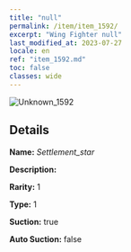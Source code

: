 ```yaml
---
title: "null"
permalink: /item/item_1592/
excerpt: "Wing Fighter null"
last_modified_at: 2023-07-27
locale: en
ref: "item_1592.md"
toc: false
classes: wide
---
```



 ![Unknown_1592](/images/item/Settlement_star_p.png)



## Details

 **Name:** *Settlement_star* 

 **Description:** 

 **Rarity:** 1 

 **Type:** 1 

 **Suction:** true 

 **Auto Suction:** false 


